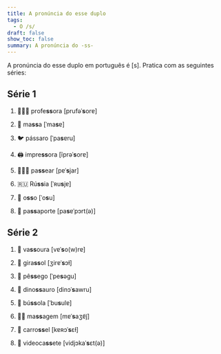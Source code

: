 ```yaml
---
title: A pronúncia do esse duplo
tags:
  - O /s/
draft: false
show_toc: false
summary: A pronúncia do -ss-
---
```

A pronúncia do esse duplo em português é [s]. Pratica com as seguintes séries:

## Série 1

1. <e-moji>👩🏻‍🏫</e-moji> profe**ss**ora [prufəˈ**s**orɐ]

2. <e-moji>🍝</e-moji> ma**ss**a [ˈma**s**ɐ]

3. <e-moji>🐦</e-moji> pássaro [ˈpa**s**ɐru]

4. <e-moji>🖨️</e-moji> impre**ss**ora [ĩprəˈ**s**orɐ]

5. <e-moji>🚶🏻‍♀️</e-moji> pa**ss**ear [pɐˈ**s**jar]

6. <e-moji>🇷🇺</e-moji> Rú**ss**ia [ˈʀu**s**jɐ]

7. <e-moji>🦴</e-moji> o**ss**o [ˈo**s**u]

8. <e-moji>🪪</e-moji> pa**ss**aporte [pa**s**ɐˈpɔrt(ə)]

## Série 2

1. <e-moji>🧹</e-moji> va**ss**oura [vɐˈ**s**o(w)rɐ]

2. <e-moji>🌻</e-moji> gira**ss**ol [ʒirɐˈ**s**ɔɫ]

3. <e-moji>🍑</e-moji> pê**ss**ego [ˈpe**s**əɡu]

4. <e-moji>🦕</e-moji> dino**ss**auro [dinɔˈ**s**awru]

5. <e-moji>🧭</e-moji> bú**ss**ola [ˈbu**s**ulɐ]

6. <e-moji>💆🏻</e-moji> ma**ss**agem [mɐˈ**s**aʒɐ̃j̃]

7. <e-moji>🎠</e-moji> carro**ss**el [kɐʀɔˈ**s**ɛɫ]

8. <e-moji>📼</e-moji> videoca**ss**ete [vidjɔkaˈ**s**ɛt(ə)]
